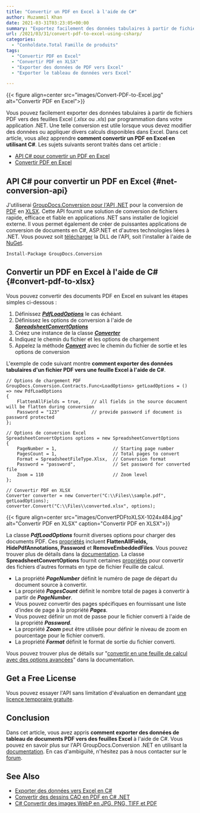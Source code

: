 ```yaml
---
title: "Convertir un PDF en Excel à l'aide de C#"
author: Muzammil Khan
date: 2021-03-31T03:23:05+00:00
summary: "Exportez facilement des données tabulaires à partir de fichiers PDF vers des feuilles Excel (.xlsx ou .xls) par programmation dans votre application .NET. Dans cet article, vous allez apprendre <strong>à convertir un PDF en Excel à l'aide de C#</strong> ."
url: /2021/03/31/convert-pdf-to-excel-using-csharp/
categories:
  - "Conholdate.Total Famille de produits"
tags:
  - "Convertir PDF en Excel"
  - "Convertir PDF en XLSX"
  - "Exporter des données de PDF vers Excel"
  - "Exporter le tableau de données vers Excel"

---
```



{{< figure align=center src="images/Convert-PDF-to-Excel.jpg" alt="Convertir PDF en Excel">}}
 

Vous pouvez facilement exporter des données tabulaires à partir de fichiers PDF vers des feuilles Excel (_.xlsx_ ou _.xls_) par programmation dans votre application .NET. Une telle conversion est utile lorsque vous devez modifier des données ou appliquer divers calculs disponibles dans Excel. Dans cet article, vous allez apprendre **comment convertir un PDF en Excel en utilisant C#**.
Les sujets suivants seront traités dans cet article :
  * [API C# pour convertir un PDF en Excel][2]
  * [Convertir PDF en Excel][3]

## API C# pour convertir un PDF en Excel {#net-conversion-api}

J'utiliserai [GroupDocs.Conversion pour l'API .NET][4] pour la conversion de [PDF][5] en [XLSX][6]. Cette API fournit une solution de conversion de fichiers rapide, efficace et fiable en applications .NET sans installer de logiciel externe. Il vous permet également de créer de puissantes applications de conversion de documents en C#, ASP.NET et d'autres technologies liées à .NET.
Vous pouvez soit [télécharger][7] la DLL de l'API, soit l'installer à l'aide de [NuGet][8].
<pre class="wp-block-code"><code>Install-Package GroupDocs.Conversion</code></pre>
## Convertir un PDF en Excel à l'aide de C# {#convert-pdf-to-xlsx}

Vous pouvez convertir des documents PDF en Excel en suivant les étapes simples ci-dessous :
  1. Définissez _**[PdfLoadOptions][9]**_ le cas échéant.
  2. Définissez les options de conversion à l'aide de _**[SpreadsheetConvertOptions][10]**_
  3. Créez une instance de la classe _**[Converter][11]**_
  4. Indiquez le chemin du fichier et les options de chargement
  5. Appelez la méthode _**[Convert][12]**_ avec le chemin du fichier de sortie et les options de conversion

L'exemple de code suivant montre **comment exporter des données tabulaires d'un fichier PDF vers une feuille Excel à l'aide de C#**.
```
// Options de chargement PDF
GroupDocs.Conversion.Contracts.Func<LoadOptions> getLoadOptions = () => new PdfLoadOptions
{
    FlattenAllFields = true,    // all fields in the source document will be flatten during conversion
    Password = "123"            // provide password if document is password protected
};

// Options de conversion Excel
SpreadsheetConvertOptions options = new SpreadsheetConvertOptions
{
    PageNumber = 1,                     // Starting page number
    PagesCount = 1,                     // Total pages to convert
    Format = SpreadsheetFileType.Xlsx,  // Conversion format
    Password = "password",              // Set password for converted file
    Zoom = 110                          // Zoom level
};

// Convertir PDF en XLSX
Converter converter = new Converter("C:\\Files\\sample.pdf", getLoadOptions);
converter.Convert("C:\\Files\\converted.xlsx", options);
```

{{< figure align=center src="images/ConvertPDFtoXLSX-1024x484.jpg" alt="Convertir PDF en XLSX" caption="Convertir PDF en XLSX">}}
 

La classe **_PdfLoadOptions_** fournit diverses options pour charger des documents PDF. Ces [propriétés][14] incluent **FlattenAllFields, HidePdfAnnotations, Password** et **RemoveEmbeddedFiles**. Vous pouvez trouver plus de détails dans la [documentation][15].
La classe **SpreadsheetConvertOptions** fournit certaines [propriétés][16] pour convertir des fichiers d'autres formats en type de fichier Feuille de calcul.
  * La propriété **_PageNumber_** définit le numéro de page de départ du document source à convertir.
  * La propriété **_PagesCount_** définit le nombre total de pages à convertir à partir de **_PageNumber_**.
  * Vous pouvez convertir des pages spécifiques en fournissant une liste d'index de page à la propriété **_Pages_**.
  * Vous pouvez définir un mot de passe pour le fichier converti à l'aide de la propriété **_Password_**.
  * La propriété **_Zoom_** peut être utilisée pour définir le niveau de zoom en pourcentage pour le fichier converti.
  * La propriété **_Format_** définit le format de sortie du fichier converti.

Vous pouvez trouver plus de détails sur "[convertir en une feuille de calcul avec des options avancées][17]" dans la documentation.
## Get a Free License

Vous pouvez essayer l'API sans limitation d'évaluation en demandant [une licence temporaire gratuite][18].
## Conclusion

Dans cet article, vous avez appris **comment exporter des données de tableau de** **documents PDF vers des feuilles Excel** à l'aide de C#. Vous pouvez en savoir plus sur l'API GroupDocs.Conversion .NET en utilisant la [documentation][19]. En cas d'ambiguïté, n'hésitez pas à nous contacter sur le [forum][20].
## See Also

  * [Exporter des données vers Excel en C#][21]
  * [Convertir des dessins CAO en PDF en C# .NET][22]
  * [C# Convertir des images WebP en JPG, PNG, TIFF et PDF][23]

 [1]: https://blog.conholdate.com/wp-content/uploads/sites/27/2021/03/Convert-PDF-to-Excel.jpg
 [2]: #net-conversion-api
 [3]: #convert-pdf-to-xlsx
 [4]: https://products.groupdocs.com/conversion/net
 [5]: https://docs.fileformat.com/pdf/
 [6]: https://docs.fileformat.com/spreadsheet/xlsx/
 [7]: https://downloads.groupdocs.com/conversion/net
 [8]: https://www.nuget.org/packages/GroupDocs.Conversion
 [9]: https://apireference.groupdocs.com/conversion/net/groupdocs.conversion.options.load/pdfloadoptions
 [10]: https://apireference.groupdocs.com/conversion/net/groupdocs.conversion.options.convert/spreadsheetconvertoptions
 [11]: https://apireference.groupdocs.com/conversion/net/groupdocs.conversion/converter
 [12]: https://apireference.groupdocs.com/conversion/net/groupdocs.conversion.converter/convert/methods/16
 [13]: https://blog.conholdate.com/wp-content/uploads/sites/27/2021/03/ConvertPDFtoXLSX.jpg
 [14]: https://apireference.groupdocs.com/conversion/net/groupdocs.conversion.options.load/pdfloadoptions/properties/index
 [15]: https://docs.groupdocs.com/conversion/net/load-pdf-document-with-options/
 [16]: https://apireference.groupdocs.com/conversion/net/groupdocs.conversion.options.convert/spreadsheetconvertoptions/properties/index
 [17]: https://docs.groupdocs.com/conversion/net/convert-to-spreadsheet-with-advanced-options/
 [18]: https://purchase.groupdocs.com/temporary-license
 [19]: https://docs.groupdocs.com/conversion/net/
 [20]: https://forum.groupdocs.com/c/conversion/11
 [21]: https://blog.conholdate.com/2020/08/10/export-data-to-excel-in-csharp/
 [22]: https://blog.groupdocs.com/2020/11/08/convert-cad-drawings-to-pdf-in-csharp/
 [23]: https://blog.groupdocs.com/2020/06/30/convert-webp-to-jpg-png-tiff-and-pdf-in-csharp/





